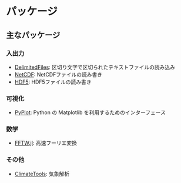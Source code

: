 # パッケージ

<!--
## パッケージとは

## インストール

-->

## 主なパッケージ

### 入出力
 * [DelimitedFiles](https://docs.julialang.org/en/v1/stdlib/DelimitedFiles/): 区切り文字で区切られたテキストファイルの読み込み
 * [NetCDF](パッケージ/NetCDF.md): NetCDFファイルの読み書き
 * [HDF5](https://juliaio.github.io/HDF5.jl/stable/): HDF5ファイルの読み書き

### 可視化
 * [PyPlot](パッケージ/PyPlot.md): Python の Matplotlib を利用するためのインターフェース

### 数学
 * [FFTW.jl](https://github.com/JuliaMath/FFTW.jl): 高速フーリエ変換

### その他
 * [ClimateTools](https://github.com/JuliaClimate/ClimateTools.jl): 気象解析
 
